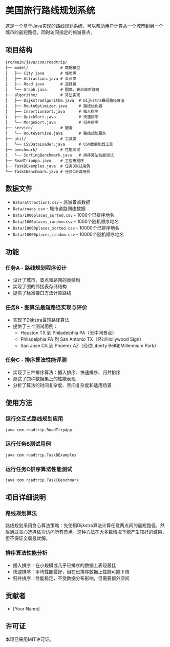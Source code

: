 # 美国旅行路线规划系统

这是一个基于Java实现的路线规划系统，可以帮助用户计算从一个城市到另一个城市的最短路径，同时访问指定的旅游景点。

## 项目结构

```
src/main/java/com/roadtrip/
├── model/              # 数据模型
│   ├── City.java       # 城市类
│   ├── Attraction.java # 景点类
│   ├── Road.java       # 道路类
│   └── Graph.java      # 图类，表示城市路网
├── algorithm/          # 算法实现
│   ├── DijkstraAlgorithm.java  # Dijkstra最短路径算法
│   ├── RouteOptimizer.java     # 路线优化器
│   ├── InsertionSort.java      # 插入排序
│   ├── QuickSort.java          # 快速排序
│   └── MergeSort.java          # 归并排序
├── service/            # 服务
│   └── RouteService.java       # 路线规划服务
├── util/               # 工具类
│   └── CSVDataLoader.java      # CSV数据加载工具
├── benchmark/          # 性能测试
│   └── SortingBenchmark.java   # 排序算法性能测试
├── RoadTripApp.java    # 主应用程序
├── TaskBExamples.java  # 任务B测试用例
└── TaskCBenchmark.java # 任务C测试用例
```

## 数据文件

* `Data/attractions.csv` - 旅游景点数据
* `Data/roads.csv` - 城市道路网络数据
* `Data/1000places_sorted.csv` - 1000个已排序地名
* `Data/1000places_random.csv` - 1000个随机顺序地名
* `Data/10000places_sorted.csv` - 10000个已排序地名
* `Data/10000places_random.csv` - 10000个随机顺序地名

## 功能

### 任务A - 路线规划程序设计

* 设计了城市、景点和路网的类结构
* 实现了图的邻接表存储结构
* 提供了标准接口方法计算路线

### 任务B - 图算法最短路径实现与评价

* 实现了Dijkstra最短路径算法
* 提供了三个测试用例：
  * Houston TX 到 Philadelphia PA（无中间景点）
  * Philadelphia PA 到 San Antonio TX（经过Hollywood Sign）
  * San Jose CA 到 Phoenix AZ（经过Liberty Bell和Millennium Park）

### 任务C - 排序算法性能评测

* 实现了三种排序算法：插入排序、快速排序、归并排序
* 测试了四种数据集上的性能表现
* 分析了算法的时间复杂度、空间复杂度和适用场景

## 使用方法

### 运行交互式路线规划应用

```bash
java com.roadtrip.RoadTripApp
```

### 运行任务B测试用例

```bash
java com.roadtrip.TaskBExamples
```

### 运行任务C排序算法性能测试

```bash
java com.roadtrip.TaskCBenchmark
```

## 项目详细说明

### 路线规划算法

路线规划采用贪心算法策略：先使用Dijkstra算法计算任意两点间的最短路径，然后通过贪心选择依次访问所有景点。这种方法在大多数情况下能产生较好的结果，但不保证全局最优解。

### 排序算法性能分析

* 插入排序：在小规模或几乎已排序的数据上表现最佳
* 快速排序：平均性能最好，但在已排序数据上性能可能下降
* 归并排序：性能稳定，不受数据分布影响，但需要额外空间

## 贡献者

* [Your Name]

## 许可证

本项目采用MIT许可证。 